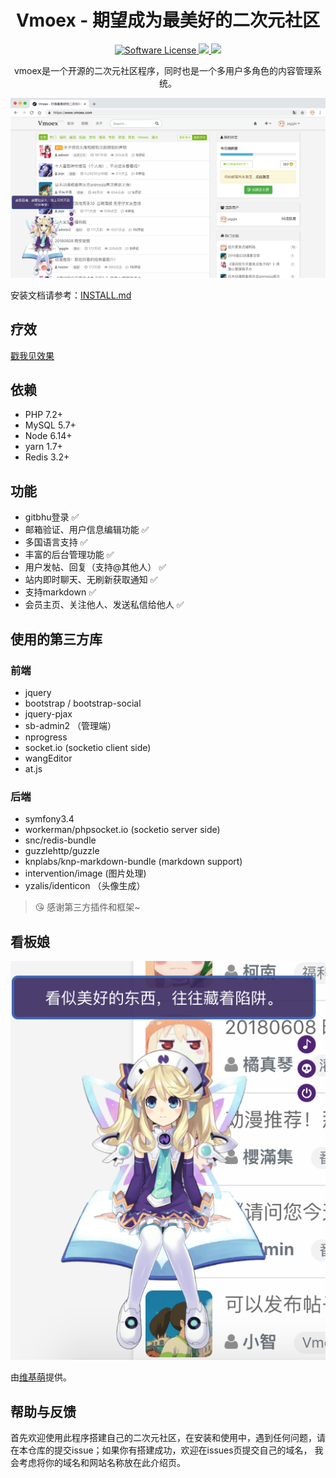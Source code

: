 <h1 align="center">Vmoex - 期望成为最美好的二次元社区</h1>
<p align="center">
    <a href="LICENSE" target="_blank">
        <img alt="Software License" src="https://img.shields.io/badge/license-MIT-brightgreen.svg?style=flat-square">
    </a>
    <a href="https://travis-ci.org/yeskn-studio/vmoex-framework">
    <img src="https://travis-ci.org/yeskn-studio/vmoex-framework.svg?branch=master">
    </a>
    <a href="https://codecov.io/gh/yeskn-studio/vmoex-framework">
      <img src="https://codecov.io/gh/yeskn-studio/vmoex-framework/branch/master/graph/badge.svg" />
    </a>
</p>

<p align="center">
vmoex是一个开源的二次元社区程序，同时也是一个多用户多角色的内容管理系统。
</p>

![](web/assets/images/vmoex-screenshot.png)

安装文档请参考：[INSTALL.md](INSTALL.md)

## 疗效

[戳我见效果](https://www.vmoex.com/)

## 依赖

- PHP   7.2+
- MySQL 5.7+
- Node  6.14+
- yarn 1.7+
- Redis 3.2+

## 功能

- gitbhu登录 ✅
- 邮箱验证、用户信息编辑功能 ✅
- 多国语言支持 ✅
- 丰富的后台管理功能 ✅
- 用户发帖、回复（支持@其他人） ✅
- 站内即时聊天、无刷新获取通知 ✅
- 支持markdown ✅
- 会员主页、关注他人、发送私信给他人 ✅

## 使用的第三方库

### 前端

- jquery
- bootstrap / bootstrap-social
- jquery-pjax
- sb-admin2 （管理端）
- nprogress
- socket.io (socketio client side)
- wangEditor
- at.js

### 后端

- symfony3.4
- workerman/phpsocket.io (socketio server side)
- snc/redis-bundle
- guzzlehttp/guzzle
- knplabs/knp-markdown-bundle (markdown support)
- intervention/image (图片处理)
- yzalis/identicon （头像生成）

> 😘 感谢第三方插件和框架~

## 看板娘

![](web/assets/images/vmoex-screenshot-kanbanniang.png)

由[维基萌](https://www.wikimoe.com/)提供。

## 帮助与反馈

首先欢迎使用此程序搭建自己的二次元社区，在安装和使用中，遇到任何问题，请在本仓库的提交issue；如果你有搭建成功，欢迎在issues页提交自己的域名，
我会考虑将你的域名和网站名称放在此介绍页。
